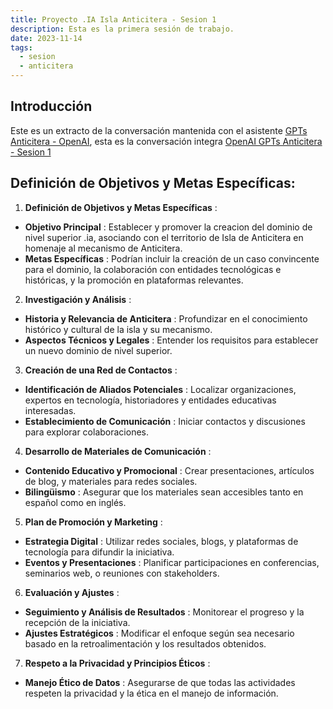 ```yaml
---
title: Proyecto .IA Isla Anticitera - Sesion 1
description: Esta es la primera sesión de trabajo.
date: 2023-11-14
tags:
  - sesion
  - anticitera
---
```


## Introducción

Este es un extracto de la conversación mantenida con el asistente [GPTs Anticitera - OpenAI](https://chat.openai.com/g/g-fnpHOClUW-anticitera), esta es la conversación integra [OpenAI GPTs Anticitera - Sesion 1](https://chat.openai.com/share/f89e60c3-e351-46e5-a8d7-3e04a6782f4e)

## Definición de Objetivos y Metas Específicas:

1. **Definición de Objetivos y Metas Específicas** :
  - **Objetivo Principal** : Establecer y promover la creacion del dominio de nivel superior .ia, asociando con el territorio de Isla de Anticitera en homenaje al mecanismo de Anticitera.
  - **Metas Específicas** : Podrían incluir la creación de un caso convincente para el dominio, la colaboración con entidades tecnológicas e históricas, y la promoción en plataformas relevantes.
2. **Investigación y Análisis** :
  - **Historia y Relevancia de Anticitera** : Profundizar en el conocimiento histórico y cultural de la isla y su mecanismo.
  - **Aspectos Técnicos y Legales** : Entender los requisitos para establecer un nuevo dominio de nivel superior.
3. **Creación de una Red de Contactos** :
  - **Identificación de Aliados Potenciales** : Localizar organizaciones, expertos en tecnología, historiadores y entidades educativas interesadas.
  - **Establecimiento de Comunicación** : Iniciar contactos y discusiones para explorar colaboraciones.
4. **Desarrollo de Materiales de Comunicación** :
  - **Contenido Educativo y Promocional** : Crear presentaciones, artículos de blog, y materiales para redes sociales.
  - **Bilingüismo** : Asegurar que los materiales sean accesibles tanto en español como en inglés.
5. **Plan de Promoción y Marketing** :
  - **Estrategia Digital** : Utilizar redes sociales, blogs, y plataformas de tecnología para difundir la iniciativa.
  - **Eventos y Presentaciones** : Planificar participaciones en conferencias, seminarios web, o reuniones con stakeholders.
6. **Evaluación y Ajustes** :
  - **Seguimiento y Análisis de Resultados** : Monitorear el progreso y la recepción de la iniciativa.
  - **Ajustes Estratégicos** : Modificar el enfoque según sea necesario basado en la retroalimentación y los resultados obtenidos.
7. **Respeto a la Privacidad y Principios Éticos** :
  - **Manejo Ético de Datos** : Asegurarse de que todas las actividades respeten la privacidad y la ética en el manejo de información.
